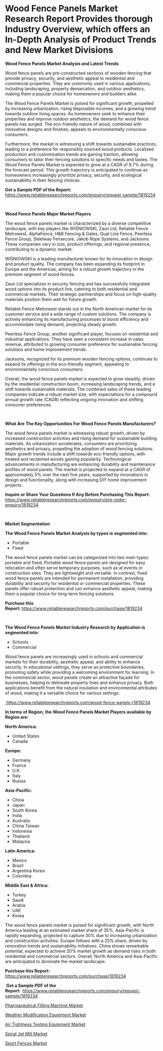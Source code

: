 <p><h1>Wood Fence Panels Market Research Report Provides thorough Industry Overview, which offers an In-Depth Analysis of Product Trends and New Market Divisions</h1></p><p><strong>Wood Fence Panels Market Analysis and Latest Trends</strong></p>
<p><p>Wood fence panels are pre-constructed sections of wooden fencing that provide privacy, security, and aesthetic appeal to residential and commercial properties. They are commonly used in various applications, including landscaping, property demarcation, and outdoor aesthetics, making them a popular choice for homeowners and builders alike.</p><p>The Wood Fence Panels Market is poised for significant growth, propelled by increasing urbanization, rising disposable incomes, and a growing trend towards outdoor living spaces. As homeowners seek to enhance their properties and improve outdoor aesthetics, the demand for wood fence panels has surged. The eco-friendly nature of wood, combined with innovative designs and finishes, appeals to environmentally conscious consumers.</p><p>Furthermore, the market is witnessing a shift towards sustainable practices, leading to a preference for responsibly sourced wood products. Localized production and customization trends are gaining traction, allowing consumers to tailor their fencing solutions to specific needs and tastes. The Wood Fence Panels Market is expected to grow at a CAGR of 9.7% during the forecast period. This growth trajectory is anticipated to continue as homeowners increasingly prioritize privacy, security, and ecological sustainability in their fencing choices.</p></p>
<p><strong>Get a Sample PDF of the Report:&nbsp;</strong> <a href="https://www.reliableresearchreports.com/enquiry/request-sample/1819234?utm_campaign=32&utm_medium=2&utm_source=Github&utm_content=ia&utm_term=18022025&utm_id=wood-fence-panels">https://www.reliableresearchreports.com/enquiry/request-sample/1819234</a></p>
<p>&nbsp;</p>
<p><strong>Wood Fence Panels Major Market Players</strong></p>
<p><p>The wood fence panels market is characterized by a diverse competitive landscape, with key players like WIŚNIOWSKI, Zaun Ltd, Reliable Fence Metrowest, AlphaFence, H&B Fencing & Gates, Qual Line Fence, Peerless Fence Group, Steelway Fensecure, Jakob Rope Systems, and Jacksons. These companies vary in size, product offerings, and regional presence, contributing to a dynamic market.</p><p>WIŚNIOWSKI is a leading manufacturer known for its innovation in design and product quality. The company has been expanding its footprint in Europe and the Americas, aiming for a robust growth trajectory in the premium segment of wood fences. </p><p>Zaun Ltd specializes in security fencing and has successfully integrated wood options into its product line, catering to both residential and commercial markets. Their strategic partnerships and focus on high-quality materials position them well for future growth.</p><p>Reliable Fence Metrowest stands out in the North American market for its customer service and a wide range of custom solutions. The company is actively enhancing its manufacturing processes to boost efficiency and accommodate rising demand, projecting steady growth.</p><p>Peerless Fence Group, another significant player, focuses on residential and industrial applications. They have seen a consistent increase in sales revenue, attributed to growing consumer preference for sustainable fencing solutions and home improvement trends.</p><p>Jacksons, recognized for its premium wooden fencing options, continues to expand its offerings in the eco-friendly segment, appealing to environmentally conscious consumers.</p><p>Overall, the wood fence panels market is expected to grow steadily, driven by the residential construction boom, increasing landscaping trends, and a shift towards sustainable materials. The combined sales of these leading companies indicate a robust market size, with expectations for a compound annual growth rate (CAGR) reflecting ongoing innovation and shifting consumer preferences.</p></p>
<p>&nbsp;</p>
<p><strong>What Are The Key Opportunities For Wood Fence Panels Manufacturers?</strong></p>
<p><p>The wood fence panels market is witnessing robust growth, driven by increased construction activities and rising demand for sustainable building materials. As urbanization accelerates, consumers are prioritizing aesthetics and privacy, propelling the adoption of wood fencing solutions. Major growth trends include a shift towards eco-friendly options, with treated and reclaimed woods gaining popularity. Technological advancements in manufacturing are enhancing durability and maintenance profiles of wood panels. The market is projected to expand at a CAGR of approximately 5% over the next five years, supported by innovations in design and functionality, along with increasing DIY home improvement projects.</p></p>
<p><strong>Inquire or Share Your Questions If Any Before Purchasing This Report:</strong> <a href="https://www.reliableresearchreports.com/enquiry/pre-order-enquiry/1819234?utm_campaign=32&utm_medium=2&utm_source=Github&utm_content=ia&utm_term=18022025&utm_id=wood-fence-panels">https://www.reliableresearchreports.com/enquiry/pre-order-enquiry/1819234</a></p>
<p>&nbsp;</p>
<p><strong>Market Segmentation</strong></p>
<p><strong>The Wood Fence Panels Market Analysis by types is segmented into:</strong></p>
<p><ul><li>Portable</li><li>Fixed</li></ul></p>
<p><p>The wood fence panels market can be categorized into two main types: portable and fixed. Portable wood fence panels are designed for easy relocation and often serve temporary purposes, such as at events or construction sites. They are lightweight and versatile. In contrast, fixed wood fence panels are intended for permanent installation, providing durability and security for residential or commercial properties. These panels offer robust protection and can enhance aesthetic appeal, making them a popular choice for long-term fencing solutions.</p></p>
<p><strong>Purchase this Report:&nbsp;</strong><a href="https://www.reliableresearchreports.com/purchase/1819234?utm_campaign=32&utm_medium=2&utm_source=Github&utm_content=ia&utm_term=18022025&utm_id=wood-fence-panels">https://www.reliableresearchreports.com/purchase/1819234</a></p>
<p>&nbsp;</p>
<p><strong>The Wood Fence Panels Market Industry Research by Application is segmented into:</strong></p>
<p><ul><li>Schools</li><li>Commercial</li></ul></p>
<p><p>Wood fence panels are increasingly used in schools and commercial markets for their durability, aesthetic appeal, and ability to enhance security. In educational settings, they serve as protective boundaries, promoting safety while providing a welcoming environment for learning. In the commercial sector, wood panels create an attractive façade for businesses, helping to delineate property lines and enhance privacy. Both applications benefit from the natural insulation and environmental attributes of wood, making it a versatile choice for various settings.</p></p>
<p><a href="https://www.reliableresearchreports.com/wood-fence-panels-r1819234?utm_campaign=32&utm_medium=2&utm_source=Github&utm_content=ia&utm_term=18022025&utm_id=wood-fence-panels">&nbsp;https://www.reliableresearchreports.com/wood-fence-panels-r1819234</a></p>
<p><strong>In terms of Region, the Wood Fence Panels Market Players available by Region are:</strong></p>
<p>
    <p> <strong> North America: </strong>
        <ul>
            <li>United States</li>
            <li>Canada</li>
        </ul>
        </p> 
    <p> <strong> Europe: </strong>
        <ul>
            <li>Germany</li>
            <li>France</li>
            <li>U.K.</li>
            <li>Italy</li>
            <li>Russia</li>
        </ul>
        </p> 
    <p> <strong> Asia-Pacific: </strong>
        <ul>
            <li>China</li>
            <li>Japan</li>
            <li>South Korea</li>
            <li>India</li>
            <li>Australia</li>
            <li>China Taiwan</li>
            <li>Indonesia</li>
            <li>Thailand</li>
            <li>Malaysia</li>
        </ul>
        </p> 
    <p> <strong> Latin America: </strong>
        <ul>
            <li>Mexico</li>
            <li>Brazil</li>
            <li>Argentina Korea</li>
            <li>Colombia</li>
        </ul>
        </p> 
    <p> <strong> Middle East & Africa: </strong>
        <ul>
            <li>Turkey</li>
            <li>Saudi</li>
            <li>Arabia</li>
            <li>UAE</li>
            <li>Korea</li>
        </ul>
    </p>
    </p>
<p><p>The wood fence panels market is poised for significant growth, with North America leading at an estimated market share of 35%. Asia-Pacific is rapidly expanding, projected to capture 30% due to increasing urbanization and construction activities. Europe follows with a 25% share, driven by renovation trends and sustainability initiatives. China shows remarkable potential, expected to achieve 20% market growth as demand rises in both residential and commercial sectors. Overall, North America and Asia-Pacific are anticipated to dominate the market landscape.</p></p>
<p><strong>Purchase this Report: </strong><a href="https://www.reliableresearchreports.com/purchase/1819234?utm_campaign=32&utm_medium=2&utm_source=Github&utm_content=ia&utm_term=18022025&utm_id=wood-fence-panels">https://www.reliableresearchreports.com/purchase/1819234</a></p>
<p>&nbsp;<strong>Get a Sample PDF of the Report:&nbsp;&nbsp;</strong><a href="https://www.reliableresearchreports.com/enquiry/request-sample/1819234?utm_campaign=32&utm_medium=2&utm_source=Github&utm_content=ia&utm_term=18022025&utm_id=wood-fence-panels">https://www.reliableresearchreports.com/enquiry/request-sample/1819234</a></p>
<p><strong></strong></p>
<p><p><a href="https://github.com/azorrotutus/Market-Research-Report-List-1/blob/main/pharmaceutical-filling-machine-market.md?utm_campaign=32&utm_medium=2&utm_source=Github&utm_content=ia&utm_term=18022025&utm_id=wood-fence-panels">Pharmaceutical Filling Machine Market</a></p><p><a href="https://github.com/achuoheatly/Market-Research-Report-List-1/blob/main/weather-modification-equipment-market.md?utm_campaign=32&utm_medium=2&utm_source=Github&utm_content=ia&utm_term=18022025&utm_id=wood-fence-panels">Weather Modification Equipment Market</a></p><p><a href="https://github.com/tandiapannas/Market-Research-Report-List-1/blob/main/air-tightness-testing-equipment-market.md?utm_campaign=32&utm_medium=2&utm_source=Github&utm_content=ia&utm_term=18022025&utm_id=wood-fence-panels">Air Tightness Testing Equipment Market</a></p><p><a href="https://github.com/spoorsusama/Market-Research-Report-List-1/blob/main/spiral-jet-mill-market.md?utm_campaign=32&utm_medium=2&utm_source=Github&utm_content=ia&utm_term=18022025&utm_id=wood-fence-panels">Spiral Jet Mill Market</a></p><p><a href="https://github.com/storcweithzg/Market-Research-Report-List-1/blob/main/sport-fences-market.md?utm_campaign=32&utm_medium=2&utm_source=Github&utm_content=ia&utm_term=18022025&utm_id=wood-fence-panels">Sport Fences Market</a></p></p>